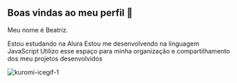 ## Boas vindas ao meu perfil 💖
Meu nome é Beatriz.

Estou estudando na Alura
Estou me desenvolvendo na linguagem JavaScript
Utilizo esse espaço para minha organização e compartilhamento dos meu projetos desenvolvidos

![kuromi-icegif-1](https://github.com/user-attachments/assets/69b7fe01-b130-46f7-a99d-0dadaacc0ca6)
